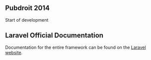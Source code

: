 ## Pubdroit 2014

Start of development

## Laravel Official Documentation

Documentation for the entire framework can be found on the [Laravel website](http://laravel.com/docs).